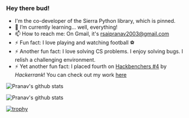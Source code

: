 
### Hey there bud!

- I'm the co-developer of the Sierra Python library, which is pinned.   
- 🌱 I’m currently learning... well, everything!
- 📫 How to reach me: On Gmail, it's rsaipranav2003@gmail.com
- ⚡ Fun fact: I love playing and watching football ⚽
- ⚡ Another fun fact: I love solving CS problems. I enjoy solving bugs. I relish a challenging environment.  
- ⚡ Yet another fun fact: I placed fourth on [Hackbenchers #4](https://www.hackerearth.com/challenges/hackathon/hackbenchers-4/custom-tab/winners/#Winners) by *Hackerrank*! You can check out my work [here](https://he-s3.s3.amazonaws.com/media/sprint/hackbenchers-4/team/881231/1cba910submission.zip)


 
![Pranav's github stats](https://awesome-github-stats.azurewebsites.net/user-stats/pranavr2003?theme=tokyonight&Ring=DD2727&Border=13DD57&Text=DD2727)


![Pranav's github stats](https://github-readme-streak-stats.herokuapp.com/?user=pranavr2003&theme=dark)


[![trophy](https://github-profile-trophy.vercel.app/?username=ryo-ma&theme=onedark)](https://github.com/ryo-ma/github-profile-trophy)




<!--
<img src="https://github-readme-streak-stats.herokuapp.com/?user=pranavr2003"></img>

<img src="https://github-readme-streak-stats.herokuapp.com/?user=pranavr2003&theme=dark"></img>


**pranavr2003/pranavr2003** is a ✨ _special_ ✨ repository because its `README.md` (this file) appears on your GitHub profile.

Here are some ideas to get you started:

- 🔭 I’m currently working on a blog search engine
- 🌱 I’m currently learning... well, everything!
- 👯 I’m looking to collaborate on cloud dev and web dev on local servers with Python!
- 🤔 I’m looking for help with Django! (is that asking too much?)
- 💬 Ask me about... myself (?)
- 📫 How to reach me: On Gmail, it's rsaipranav2003@gmail.com
- ⚡ Fun fact: I love Tottenham Hotspur
- ⚡ Another fun fact: I'm a soon-to-be college fresher! (is it a fun fact? advice only, please)
